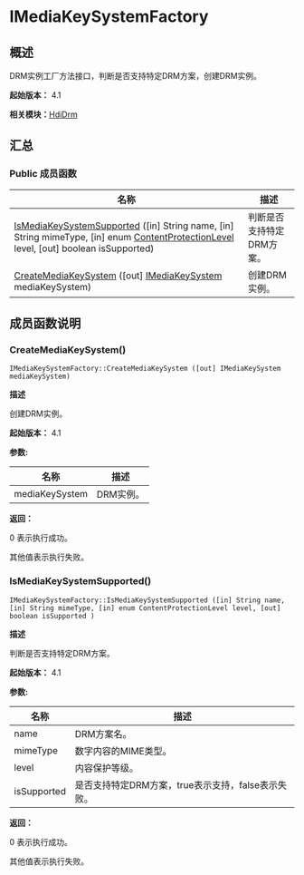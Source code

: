 # IMediaKeySystemFactory


## 概述

DRM实例工厂方法接口，判断是否支持特定DRM方案，创建DRM实例。

**起始版本：** 4.1

**相关模块：**[HdiDrm](_hdi_drm.md)


## 汇总


### Public 成员函数

| 名称 | 描述 | 
| -------- | -------- |
| [IsMediaKeySystemSupported](#ismediakeysystemsupported) ([in] String name, [in] String mimeType, [in] enum [ContentProtectionLevel](_hdi_drm.md#contentprotectionlevel) level, [out] boolean isSupported) | 判断是否支持特定DRM方案。  | 
| [CreateMediaKeySystem](#createmediakeysystem) ([out] [IMediaKeySystem](interface_i_media_key_system.md) mediaKeySystem) | 创建DRM实例。  | 


## 成员函数说明


### CreateMediaKeySystem()

```
IMediaKeySystemFactory::CreateMediaKeySystem ([out] IMediaKeySystem mediaKeySystem)
```
**描述**

创建DRM实例。

**起始版本：** 4.1

**参数:**

| 名称 | 描述 | 
| -------- | -------- |
| mediaKeySystem | DRM实例。 | 

**返回：**

0 表示执行成功。

其他值表示执行失败。


### IsMediaKeySystemSupported()

```
IMediaKeySystemFactory::IsMediaKeySystemSupported ([in] String name, [in] String mimeType, [in] enum ContentProtectionLevel level, [out] boolean isSupported )
```
**描述**

判断是否支持特定DRM方案。

**起始版本：** 4.1

**参数:**

| 名称 | 描述 | 
| -------- | -------- |
| name | DRM方案名。  | 
| mimeType | 数字内容的MIME类型。  | 
| level | 内容保护等级。  | 
| isSupported | 是否支持特定DRM方案，true表示支持，false表示失败。 | 

**返回：**

0 表示执行成功。

其他值表示执行失败。
